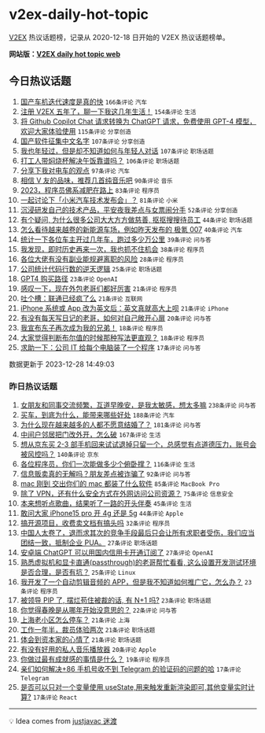 # v2ex-daily-hot-topic

[V2EX](https://www.v2ex.com/) 热议话题榜，记录从 2020-12-18 日开始的 V2EX 热议话题榜单。

**网站版：[V2EX daily hot topic web](https://boojack.github.io/v2ex-daily-hot-topic-web/)**

## 今日热议话题

<!-- TODAY BEGIN -->

1. [国产车机迭代速度是真的快](https://www.v2ex.com/t/1004012) `166条评论` `汽车`
1. [注册 V2EX 五年了，聊一下我这几年生活！](https://www.v2ex.com/t/1004101) `154条评论` `生活`
1. [将 Github Copilot Chat 请求转换为 ChatGPT 请求，免费使用 GPT-4 模型，欢迎大家体验使用](https://www.v2ex.com/t/1004009) `115条评论` `分享创造`
1. [国产软件征集中文名字](https://www.v2ex.com/t/1004053) `107条评论` `分享创造`
1. [我也年轻过，但是却不知道如何与年轻人对话](https://www.v2ex.com/t/1004081) `107条评论` `职场话题`
1. [打工人带焖烧杯解决午饭靠谱吗？](https://www.v2ex.com/t/1003998) `106条评论` `职场话题`
1. [分享下我对电车的观点](https://www.v2ex.com/t/1004059) `97条评论` `汽车`
1. [相信 V 友的品味，推荐几首纯音乐吧](https://www.v2ex.com/t/1004049) `90条评论` `音乐`
1. [2023，程序员佛系减肥在路上](https://www.v2ex.com/t/1003992) `83条评论` `程序员`
1. [一起讨论下「小米汽车技术发布会」？](https://www.v2ex.com/t/1004118) `81条评论` `小米`
1. [沉浸研发自己的技术产品，平安夜我差点与女票闹分手](https://www.v2ex.com/t/1004000) `52条评论` `分享创造`
1. [有个疑问, 为什么很多公司大大方方做慈善, 抠抠搜搜待员工](https://www.v2ex.com/t/1004026) `44条评论` `职场话题`
1. [怎么看待越来越卷的新能源车场，例如昨天发布的 极氪 007](https://www.v2ex.com/t/1004011) `40条评论` `汽车`
1. [统计一下各位车主开过几年车，跑过多少万公里](https://www.v2ex.com/t/1004110) `39条评论` `问与答`
1. [我发现，即时历史再来一次，我也抓不住机会](https://www.v2ex.com/t/1004148) `38条评论` `程序员`
1. [各位大佬有没有副业能规避离职的风险](https://www.v2ex.com/t/1003997) `28条评论` `程序员`
1. [公司统计代码行数的逆天逻辑](https://www.v2ex.com/t/1004126) `25条评论` `职场话题`
1. [GPT4 购买路径](https://www.v2ex.com/t/1004013) `23条评论` `OpenAI`
1. [感叹一下，现在外包老哥们都好厉害](https://www.v2ex.com/t/1004123) `21条评论` `程序员`
1. [吐个槽：联通已经疯了么](https://www.v2ex.com/t/1004036) `21条评论` `互联网`
1. [iPhone 系统或 App 改为英文后：英文真就高大上呗](https://www.v2ex.com/t/1004028) `21条评论` `iPhone`
1. [有没有每天写日记的老哥，如何对自己敞开心扉](https://www.v2ex.com/t/1004193) `20条评论` `问与答`
1. [我宣布东子再次成为我的兄弟！](https://www.v2ex.com/t/1004191) `18条评论` `程序员`
1. [大家觉得判断布尔值的时候那种写法更直观？](https://www.v2ex.com/t/1004136) `18条评论` `程序员`
1. [求助一下：公司 IT 给每个电脑装了一个程序](https://www.v2ex.com/t/1004115) `17条评论` `问与答`

数据更新于 2023-12-28 14:49:03

<!-- TODAY END -->

### 昨日热议话题

<!-- YESTERDAY BEGIN -->

1. [女朋友和同事交流频繁，互道早晚安，是我太敏感，想太多嘛](https://www.v2ex.com/t/1003881) `238条评论` `问与答`
1. [买车，到底为什么，能带来哪些好处](https://www.v2ex.com/t/1003750) `188条评论` `汽车`
1. [为什么现在越来越多的人都不愿意结婚了？](https://www.v2ex.com/t/1003720) `181条评论` `问与答`
1. [中间户邻居把门改外开，怎么破](https://www.v2ex.com/t/1003770) `167条评论` `生活`
1. [想从京东买 2-3 部手机回来试试退掉只留一个，总感觉有点道德压力，账号会被风控吗？](https://www.v2ex.com/t/1003730) `140条评论` `京东`
1. [各位程序员，你们一次能做多少个俯卧撑？](https://www.v2ex.com/t/1003785) `116条评论` `生活`
1. [信息贩卖真的无解吗？朋友差点被诈骗了](https://www.v2ex.com/t/1003688) `92条评论` `问与答`
1. [mac 刚到 交出你们的 mac 都装了什么软件](https://www.v2ex.com/t/1003846) `85条评论` `MacBook Pro`
1. [除了 VPN，还有什么安全方式在外网访问公司资源？](https://www.v2ex.com/t/1003747) `75条评论` `信息安全`
1. [本来想听点歌曲，结果听了一路的开头伴奏](https://www.v2ex.com/t/1003699) `45条评论` `生活`
1. [敢问大家 iPhone15 pro 开 4g 还是 5g](https://www.v2ex.com/t/1003692) `44条评论` `Apple`
1. [搞开源项目，收费卖文档有搞头吗](https://www.v2ex.com/t/1003893) `32条评论` `程序员`
1. [中国人太卷了，退而求其次的竞争手段最后只会让所有求职者受伤，我们应当团结一致，抵制企业 PUA。](https://www.v2ex.com/t/1003834) `27条评论` `职场话题`
1. [安卓端 ChatGPT 可以用国内信用卡开通订阅了](https://www.v2ex.com/t/1003696) `27条评论` `OpenAI`
1. [熟悉虚拟机和显卡直通(passthrough)的老哥帮忙看看, 这么设置开发测试环境是否合理，是否有坑？](https://www.v2ex.com/t/1003714) `25条评论` `Linux`
1. [我开发了一个自动剪辑音频的 APP，但是我不知道如何推广它，怎么办？](https://www.v2ex.com/t/1003882) `23条评论` `程序员`
1. [被领导 PIP 了, 摆烂苟住被裁的话, 有 N+1 吗?](https://www.v2ex.com/t/1003749) `23条评论` `职场话题`
1. [你觉得春晚是从哪年开始没意思的？](https://www.v2ex.com/t/1003908) `22条评论` `问与答`
1. [上海老小区怎么停车？](https://www.v2ex.com/t/1003920) `21条评论` `上海`
1. [工作一年半，裁员体验两次](https://www.v2ex.com/t/1003801) `21条评论` `职场话题`
1. [体会到资本家的心情了](https://www.v2ex.com/t/1003782) `21条评论` `职场话题`
1. [有没有好用的私人音乐播放器](https://www.v2ex.com/t/1003691) `20条评论` `Apple`
1. [你做过最有成就感的事情是什么？](https://www.v2ex.com/t/1003742) `19条评论` `程序员`
1. [亲们如何解决+86 手机号收不到 Telegram 的验证码的问题的哈](https://www.v2ex.com/t/1003885) `17条评论` `Telegram`
1. [是否可以只对一个变量使用 useState,用来触发重新渲染即可,其他变量实时计算?](https://www.v2ex.com/t/1003740) `17条评论` `React`

<!-- YESTERDAY END -->

---

💡 Idea comes from [justjavac 迷渡](https://github.com/justjavac/)

